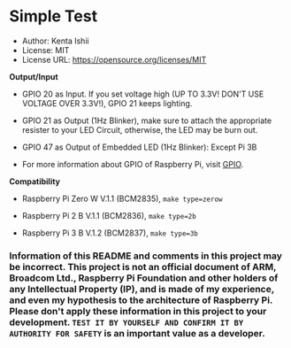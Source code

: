 # Simple Test

* Author: Kenta Ishii
* License: MIT
* License URL: https://opensource.org/licenses/MIT

**Output/Input**

* GPIO 20 as Input. If you set voltage high (UP TO 3.3V! DON'T USE VOLTAGE OVER 3.3V!), GPIO 21 keeps lighting.

* GPIO 21 as Output (1Hz Blinker), make sure to attach the appropriate resister to your LED Circuit, otherwise, the LED may be burn out.

* GPIO 47 as Output of Embedded LED (1Hz Blinker): Except Pi 3B

* For more information about GPIO of Raspberry Pi, visit [GPIO](https://www.raspberrypi.org/documentation/usage/gpio/).

**Compatibility**

* Raspberry Pi Zero W V.1.1 (BCM2835), `make type=zerow`

* Raspberry Pi 2 B V.1.1 (BCM2836), `make type=2b`

* Raspberry Pi 3 B V.1.2 (BCM2837), `make type=3b`

### Information of this README and comments in this project may be incorrect. This project is not an official document of ARM, Broadcom Ltd., Raspberry Pi Foundation and other holders of any Intellectual Property (IP), and is made of my experience, and even my hypothesis to the architecture of Raspberry Pi. Please don't apply these information in this project to your development. `TEST IT BY YOURSELF AND CONFIRM IT BY AUTHORITY FOR SAFETY` is an important value as a developer.
